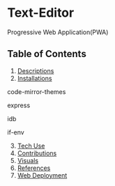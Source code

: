 # Text-Editor
Progressive Web Application(PWA)

## Table of Contents

1. [Descriptions](#descriptions)
2. [Installations](#installations)

code-mirror-themes

express

idb

if-env

3. [Tech Use](#techUse)
4. [Contributions](#contributions)
5. [Visuals](#visuals)
6. [References](#references)
7. [Web Deployment](#webDeployment)




